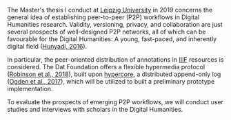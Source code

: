 The Master's thesis I conduct at [Leipzig University](https://www.uni-leipzig.de/) in 2019 concerns the general idea of establishing peer-to-peer (P2P) workflows in Digital Humanities research. Validity, versioning, privacy, and collaboration are just several prospects of well-designed P2P networks, all of which can be favourable for the Digital Humanities: A young, fast-paced, and inherently digital field ([Hunyadi, 2016](https://www.taylorfrancis.com/books/e/9781315572659/chapters/10.4324/9781315572659-10)).
  
In particular, the peer-oriented distribution of annotations in [IIIF](https://iiif.io/) resources is considered. The Dat Foundation offers a flexible hypermedia protocol ([Robinson et al., 2018](https://www.nature.com/articles/sdata2018221.pdf)), built upon [hypercore](https://github.com/mafintosh/hypercore), a distributed append-only log ([Ogden et al., 2017](https://github.com/datprotocol/whitepaper/blob/master/dat-paper.pdf)), which will be utilized to built a preliminary prototype implementation.

To evaluate the prospects of emerging P2P workflows, we will conduct user studies and interviews with scholars in the Digital Humanities.
